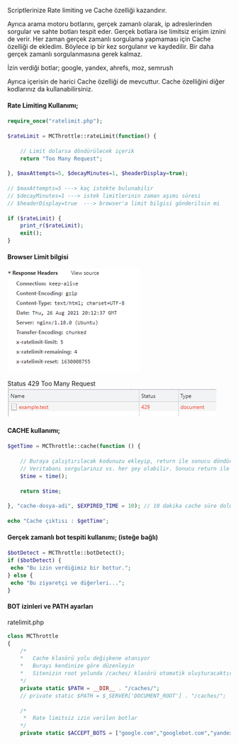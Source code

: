 Scriptlerinize Rate limiting ve Cache özelliği kazandırır.

Ayrıca arama motoru botlarını, gerçek zamanlı olarak, ip adreslerinden sorgular ve sahte botları tespit eder. Gerçek botlara ise limitsiz erişim iznini de verir.
Her zaman gerçek zamanlı sorgulama yapmaması için Cache özelliği de ekledim. Böylece ip bir kez sorgulanır ve kaydedilir. Bir daha gerçek zamanlı sorgulanmasına gerek kalmaz.

İzin verdiği botlar;
google, yandex, ahrefs, moz, semrush

Ayrıca içerisin de harici Cache özelliği de mevcuttur.
Cache özelliğini diğer kodlarınız da kullanabilirsiniz. 

#### Rate Limiting Kullanımı;
```php
require_once("ratelimit.php");
 
$rateLimit = MCThrottle::rateLimit(function() {

    // Limit dolarsa döndürülecek içerik
    return "Too Many Request";
    
}, $maxAttempts=5, $decayMinutes=1, $headerDisplay=true);

// $maxAttempts=5 ---> kaç istekte bulunabilir
// $decayMinutes=1 ---> istek limitlerinin zaman aşımı süresi
// $headerDisplay=true  ---> browser'a limit bilgisi gönderilsin mi

if ($rateLimit) {
    print_r($rateLimit);
    exit();
}
```

#### Browser Limit bilgisi  
![alt text](/rate1.png?raw=true)

Status 429 Too Many Request  
![alt text](/rate2.png?raw=true)



#### CACHE kullanımı;
```php
$getTime = MCThrottle::cache(function () {

    // Buraya çalıştırılacak kodunuzu ekleyip, return ile sonucu döndürün
    // Veritabanı sorgularınız vs. her şey olabilir. Sonucu return ile döndürün yeter.
    $time = time();
    
    return $time;
    
}, "cache-dosya-adi", $EXPIRED_TIME = 10); // 10 dakika cache süre dolunca yeniden istek çalışır

echo "Cache çıktısı : $getTime";
```


#### Gerçek zamanlı bot tespiti kullanımı; (isteğe bağlı) 
```php
$botDetect = MCThrottle::botDetect();
if ($botDetect) {
 echo "Bu izin verdiğimiz bir bottur.";
} else {
 echo "Bu ziyaretçi ve diğerleri...";
}
```



#### BOT izinleri ve PATH ayarları
ratelimit.php
```php
class MCThrottle
{
    /*
    *   Cache klasörü yolu değişkene atanıyor
    *   Burayı kendinize göre düzenleyin
    *   Sitenizin root yolunda /caches/ klasörü otomatik oluşturacaktır (yazma izniniz varsa)
    */
    private static $PATH = __DIR__ . "/caches/";
    // private static $PATH = $_SERVER['DOCUMENT_ROOT'] . "/caches/";
 
    /*
     *  Rate limitsiz izin verilen botlar
    */
    private static $ACCEPT_BOTS = ["google.com","googlebot.com","yandex.com","yandex.ru","ahrefs.com","moz.com","semrush.com"];
```

